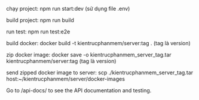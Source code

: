 chạy project: npm run start:dev (sử dụng file .env)

build project: npm run build

run test: npm run test:e2e 

build docker: docker build -t kientrucphanmem/server:tag . (tag là version)

zip docker image: docker save -o kientrucphanmem_server_tag.tar kientrucphanmem/server:tag (tag là version)

send zipped docker image to server: scp ./kientrucphanmem_server_tag.tar host:~/kientrucphanmem/server/docker-images

Go to /api-docs/ to see the API documentation and testing.
